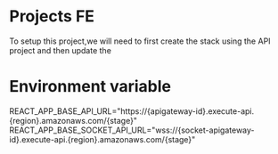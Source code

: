# Projects FE

To setup this project,we will need to first create the stack using the API project and then update the

# Environment variable

REACT_APP_BASE_API_URL="https://{apigateway-id}.execute-api.{region}.amazonaws.com/{stage}"
REACT_APP_BASE_SOCKET_API_URL="wss://{socket-apigateway-id}.execute-api.{region}.amazonaws.com/{stage}"
